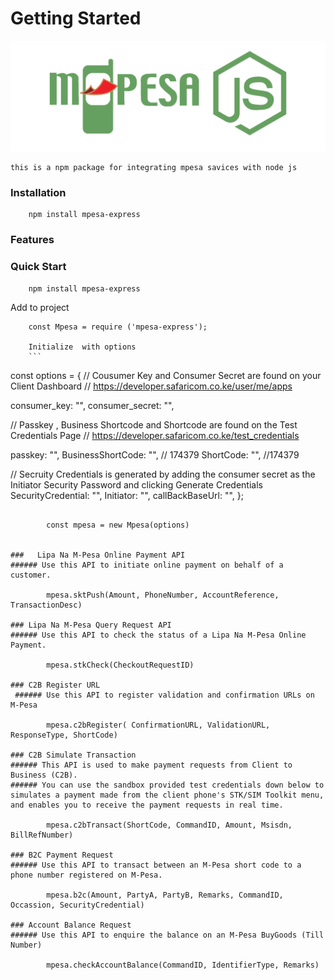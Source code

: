  # Getting Started
![mpesa express](nodejs.png)


    this is a npm package for integrating mpesa savices with node js

### Installation 

        npm install mpesa-express


### Features


### Quick Start

        npm install mpesa-express  

Add to project

        const Mpesa = require ('mpesa-express');

        Initialize  with options
        ```    
 const options = {
  // Cousumer Key and Consumer Secret are found on your Client Dashboard
  // https://developer.safaricom.co.ke/user/me/apps

  consumer_key: "<STRING>",
  consumer_secret: "<STRING>",

  // Passkey , Business Shortcode and Shortcode are found on the Test Credentials Page
  // https://developer.safaricom.co.ke/test_credentials

  passkey: "<STRING>",
  BusinessShortCode: "<INTEGER>", // 174379
  ShortCode: "<INTEGER>", //174379

  // Secruity Credentials is generated by adding the consumer secret as the Initiator Security Password and clicking Generate Credentials
  SecurityCredential: "<STRING>",
  Initiator: "<STRING>",
  callBackBaseUrl: "<STRING>",
};
```
     
        const mpesa = new Mpesa(options)


###   Lipa Na M-Pesa Online Payment API
###### Use this API to initiate online payment on behalf of a customer.

        mpesa.sktPush(Amount, PhoneNumber, AccountReference, TransactionDesc) 

### Lipa Na M-Pesa Query Request API
###### Use this API to check the status of a Lipa Na M-Pesa Online Payment.

        mpesa.stkCheck(CheckoutRequestID)

### C2B Register URL
 ###### Use this API to register validation and confirmation URLs on M-Pesa 

        mpesa.c2bRegister( ConfirmationURL, ValidationURL, ResponseType, ShortCode)

### C2B Simulate Transaction
###### This API is used to make payment requests from Client to Business (C2B). 
###### You can use the sandbox provided test credentials down below to simulates a payment made from the client phone's STK/SIM Toolkit menu, and enables you to receive the payment requests in real time.

        mpesa.c2bTransact(ShortCode, CommandID, Amount, Msisdn, BillRefNumber)

### B2C Payment Request
###### Use this API to transact between an M-Pesa short code to a phone number registered on M-Pesa.

        mpesa.b2c(Amount, PartyA, PartyB, Remarks, CommandID, Occassion, SecurityCredential)

### Account Balance Request
###### Use this API to enquire the balance on an M-Pesa BuyGoods (Till Number)

        mpesa.checkAccountBalance(CommandID, IdentifierType, Remarks)
